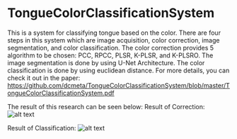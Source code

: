 # TongueColorClassificationSystem

This is a system for classifying tongue based on the color. There are four steps in this system which are image acquisition, color correction, image segmentation, and color classification. The color correction provides 5 algorithm to be chosen: PCC, RPCC, PLSR, K-PLSR, and K-PLSRO. The image segmentation is done by using U-Net Architecture. The color classification is done by using euclidean distance. 
For more details, you can check it out in the paper: https://github.com/dcmeta/TongueColorClassificationSystem/blob/master/TongueColorClassificationSystem.pdf

The result of this research can be seen below: 
Result of Correction:
![alt text](https://github.com/dcmeta/TongueColorClassificationSystem/blob/master/res_correction.png)

Result of Classification: 
![alt text](https://github.com/dcmeta/TongueColorClassificationSystem/blob/master/res_classification.png)
